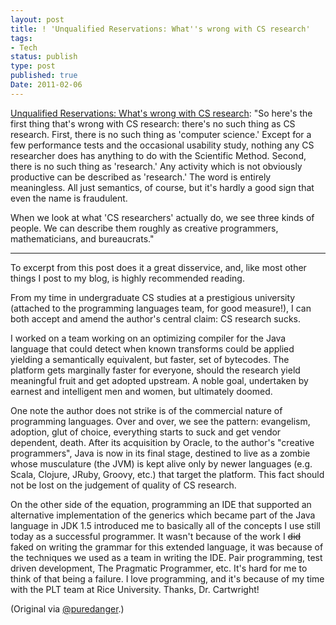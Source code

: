 ```yaml
---
layout: post
title: ! 'Unqualified Reservations: What''s wrong with CS research'
tags:
- Tech
status: publish
type: post
published: true
Date: 2011-02-06
---
```

<p><a href="http://unqualified-reservations.blogspot.com/2007/08/whats-wrong-with-cs-research.html">Unqualified Reservations: What's wrong with CS research</a>: "So here's the first thing that's wrong with CS research: there's no such thing as CS research. First, there is no such thing as 'computer science.' Except for a few performance tests and the occasional usability study, nothing any CS researcher does has anything to do with the Scientific Method. Second, there is no such thing as 'research.' Any activity which is not obviously productive can be described as 'research.' The word is entirely meaningless. All just semantics, of course, but it's hardly a good sign that even the name is fraudulent.

When we look at what 'CS researchers' actually do, we see three kinds of people. We can describe them roughly as creative programmers, mathematicians, and bureaucrats."</p>

<hr>

<p>To excerpt from this post does it a great disservice, and, like most other things I post to my blog, is highly recommended reading.</p>

<p>From my time in undergraduate CS studies at a prestigious university (attached to the programming languages team, for good measure!), I can both accept and amend the author's central claim: CS research sucks.</p>

<p>I worked on a team working on an optimizing compiler for the Java language that could detect when known transforms could be applied yielding a semantically equivalent, but faster, set of bytecodes.  The platform gets marginally faster for everyone, should the research yield meaningful fruit and get adopted upstream.  A noble goal, undertaken by earnest and intelligent men and women, but ultimately doomed.</p>

<p>One note the author does not strike is of the commercial nature of programming languages.  Over and over, we see the pattern: evangelism, adoption, glut of choice, everything starts to suck and get vendor dependent, death.  After its acquisition by Oracle, to the author's "creative programmers", Java is now in its final stage, destined to live as a zombie whose musculature (the JVM) is kept alive only by newer languages (e.g. Scala, Clojure, JRuby, Groovy, etc.) that target the platform.  This fact should not be lost on the judgement of quality of CS research.</p>

<p>On the other side of the equation, programming an IDE that supported an alternative implementation of the generics which became part of the Java language in JDK 1.5 introduced me to basically all of the concepts I use still today as a successful programmer.  It wasn't because of the work I <strike>did</strike> faked on writing the grammar for this extended language, it was because of the techniques we used as a team in writing the IDE.  Pair programming, test driven development, The Pragmatic Programmer, etc.  It's hard for me to think of that being a failure.  I love programming, and it's because of my time with the PLT team at Rice University.  Thanks, Dr. Cartwright!</p>

<p>(Original via <a href="https://twitter.com/puredanger/status/34246185044815872">@puredanger</a>.)</p>
